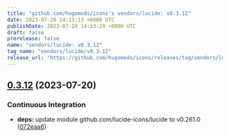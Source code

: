 ```yaml
---
title: "github.com/hugomods/icons's vendors/lucide: v0.3.12"
date: 2023-07-20 14:13:13 +0000 UTC
publishDate: 2023-07-20 14:13:29 +0000 UTC
draft: false
prerelease: false
name: "vendors/lucide: v0.3.12"
tag_name: "vendors/lucide/v0.3.12"
release_url: "https://github.com/hugomods/icons/releases/tag/vendors/lucide/v0.3.12"
---
```


## [0.3.12](https://github.com/hugomods/icons/compare/vendors/lucide/v0.3.11...vendors/lucide/v0.3.12) (2023-07-20)


### Continuous Integration

* **deps:** update module github.com/lucide-icons/lucide to v0.261.0 ([072eaa6](https://github.com/hugomods/icons/commit/072eaa6ec6a3d2a6d98423310a0debe52ef65b82))
